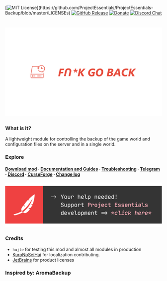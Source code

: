 [![MIT License](https://img.shields.io/apm/l/atomic-design-ui.svg?)](https://github.com/ProjectEssentials/ProjectEssentials-Backup/blob/master/LICENSEs) [![GitHub Release](https://img.shields.io/github/release/ProjectEssentials/ProjectEssentials-Backup.svg?style=flat)]() [![Donate](https://img.shields.io/badge/$-support-ff69b4.svg?style=flat)](https://paypal.me/mairwunnx) [![Discord Chat](https://img.shields.io/discord/308323056592486420.svg)](https://discord.gg/VU9XZAt)

# ![image](https://github.com/ProjectEssentials/ProjectEssentials-Assets/raw/ASSETS-20-Q2/assets/specific/backup/header.png)

### What is it?

A lightweight module for controlling the backup of the game world and configuration files on the server and in a single world.

### Explore

#### [Download mod](https://github.com/ProjectEssentials/ProjectEssentials-Backup/releases/download/2.0.1%2BMC-1.14.4/Project.Essentials.Backup-2.0.1+MC-1.14.4.jar) · [Documentation and Guides](https://projectessentials.github.io/manual) · [Troubleshooting](https://github.com/ProjectEssentials/ProjectEssentials-Backup/issues/new/choose) · [Telegram](https://t.me/minecraftforge) · [Discord](https://discord.gg/VU9XZAt) · [CurseForge](https://www.curseforge.com/minecraft/mc-mods/project-essentials-backup) · [Change log](https://github.com/ProjectEssentials/ProjectEssentials-Backup/blob/master/changelog.md)

[![](https://github.com/ProjectEssentials/ProjectEssentials-Assets/raw/ASSETS-20-Q2/assets/common/support.png)](https://gist.github.com/MairwunNx/fda95062618db6880ef8ee06e1bba54f)

### Credits

- `hujle` for testing this mod and almost all modules in production
- [KuroNoSeiHai](https://github.com/KuroNoSeiHai) for localization contributing.
- [JetBrains](https://www.jetbrains.com/) for product licenses

### Inspired by: AromaBackup
